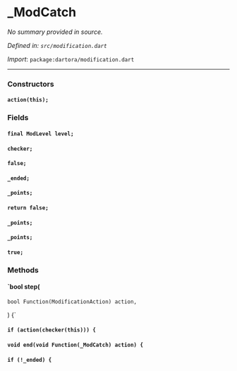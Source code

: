 # _ModCatch

_No summary provided in source._

_Defined in: `src/modification.dart`_

_Import_: `package:dartora/modification.dart`

---

### Constructors

#### `action(this);`



### Fields

#### `final ModLevel level;`



#### `checker;`



#### `false;`



#### `_ended;`



#### `_points;`



#### `return false;`



#### `_points;`



#### `_points;`



#### `true;`





### Methods

#### `bool step(
    bool Function(ModificationAction) action,
  ) {`



#### `if (action(checker(this))) {`



#### `void end(void Function(_ModCatch) action) {`



#### `if (!_ended) {`


